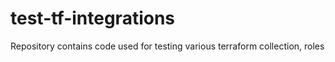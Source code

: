 # test-tf-integrations
Repository contains code used for testing various terraform collection, roles
